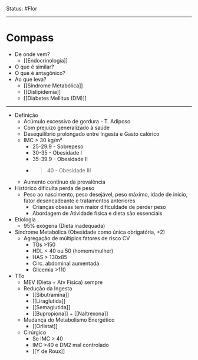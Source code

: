 Status: #Flor 

---
# Compass
- De onde vem?
	- [[Endocrinologia]]
- O que é similar?
- O que é antagônico?
- Ao que leva?
	- [[Síndrome Metabólica]]
	- [[Dislipidemia]]
	- [[Diabetes Mellitus (DM)]]

----
- Definição
	- Acúmulo excessivo de gordura - T. Adiposo
	- Com prejuízo generalizado à saúde
	- Desequilíbrio prolongado entre Ingesta e Gasto calórico
	- IMC > 30 kg/m²
		- 25-29.9 - Sobrepeso
		- 30-35 - Obesidade I
		- 35-39.9 - Obesidade II
		- >40 - Obesidade III
	- Aumento contínuo da prevalência
- Histórico dificulta perda de peso
	- Peso ao nascimento, peso desejável, peso máximo, idade de início, fator desencadeante e tratamentos anteriores
		- Crianças obesas tem maior dificuldade de perder peso
		- Abordagem de Atividade física e dieta são essenciais
- Etiologia
	- 95% exógena (Dieta inadequada)
- Síndrome Metabólica (Obesidade como única obrigatória, +2)
	- Agregação de múltiplos fatores de risco CV
		- TGs >150
		- HDL < 40 ou 50 (homem/mulher)
		- HAS > 130x85
		- Circ. abdominal aumentada
		- Glicemia >110
- TTo
	- MEV (Dieta + Atv Física) sempre
	- Redução da Ingesta
		- [[Sibutramina]]
		- [[Liraglutida]]
		- [[Semaglutida]]
		- [[Bupropiona]] + [[Naltrexona]]
	- Mudança do Metabolismo Energético
		- [[Orlistat]]
	- Cirúrgico
		- Se IMC > 40
		- IMC >40 e DM2 mal controlado
		- [[Y de Roux]]